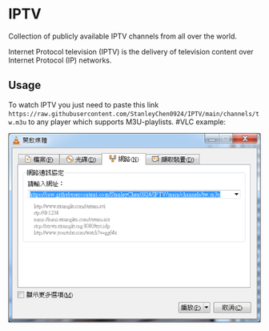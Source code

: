 # IPTV

Collection of publicly available IPTV channels from all over the world.

Internet Protocol television (IPTV) is the delivery of television content over Internet Protocol (IP) networks.

## Usage

To watch IPTV you just need to paste this link `https://raw.githubusercontent.com/StanleyChen0924/IPTV/main/channels/tw.m3u` to any player which supports M3U-playlists.
#VLC example:

![VLC Network Panel](.readme/preview.png)
